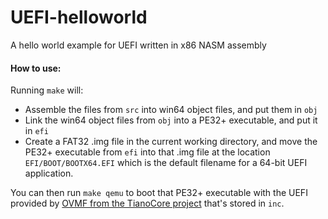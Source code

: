 # UEFI-helloworld
A hello world example for UEFI written in x86 NASM assembly

#### How to use:
Running `make` will:
 - Assemble the files from `src` into win64 object files, and put them in `obj`
 - Link the win64 object files from `obj` into a PE32+ executable, and put it in `efi`
 - Create a FAT32 .img file in the current working directory, and move the PE32+ executable from `efi` into that .img file at the location `EFI/BOOT/BOOTX64.EFI` which is the default filename for a 64-bit UEFI application.

You can then run `make qemu` to boot that PE32+ executable with the UEFI provided by <a href="https://github.com/tianocore/tianocore.github.io/wiki/OVMF">OVMF from the TianoCore project</a> that's stored in `inc`.

